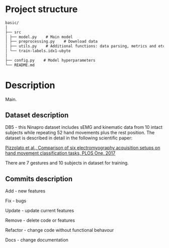 # Project structure

```markdown
basic/
│
├── src
│ ├── model.py    # Main model
│ ├── preprocessing.py    # Download data 
│ ├── utils.py    # Additional functions: data parsing, metrics and etc.
│ └── train-labels.idx1-ubyte
│
├── config.py    # Model hyperparameters
└── README.md
```

# Description

Main.

## Dataset description

DB5 - this Ninapro dataset includes sEMG and kinematic data from 10 intact subjects while repeating 52 hand movements plus the rest position.
The dataset is described in detail in the following scientific paper:

[Pizzolato et al., Comparison of six electromyography acquisition setups on hand movement classification tasks, PLOS One, 2017](https://pubmed.ncbi.nlm.nih.gov/29023548/)

There are 7 gestures and 10 subjects in dataset for training.

## Commits description

Add - new features

Fix - bugs

Update - update current features

Remove - delete code or features

Refactor - change code without functional behavour

Docs - change documentation
